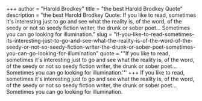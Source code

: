 +++
author = "Harold Brodkey"
title = "the best Harold Brodkey Quote"
description = "the best Harold Brodkey Quote: If you like to read, sometimes it's interesting just to go and see what the reality is, of the word, of the seedy or not so seedy fiction writer, the drunk or sober poet... Sometimes you can go looking for illumination."
slug = "if-you-like-to-read-sometimes-its-interesting-just-to-go-and-see-what-the-reality-is-of-the-word-of-the-seedy-or-not-so-seedy-fiction-writer-the-drunk-or-sober-poet-sometimes-you-can-go-looking-for-illumination"
quote = '''If you like to read, sometimes it's interesting just to go and see what the reality is, of the word, of the seedy or not so seedy fiction writer, the drunk or sober poet... Sometimes you can go looking for illumination.'''
+++
If you like to read, sometimes it's interesting just to go and see what the reality is, of the word, of the seedy or not so seedy fiction writer, the drunk or sober poet... Sometimes you can go looking for illumination.
